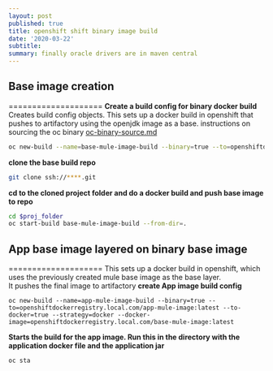 ```yaml
---
layout: post
published: true
title: openshift shift binary image build
date: '2020-03-22'
subtitle: 
summary: finally oracle drivers are in maven central
---
```

## Base image creation

====================
**Create a build config for  binary docker build**
Creates build config objects. This sets up a docker build in openshift that pushes to artifactory using the openjdk image as a base.
instructions on sourcing the oc binary [oc-binary-source.md](oc-binary-source.md) 
```bash
oc new-build --name=base-mule-image-build --binary=true --to=openshiftdockerregistry.local.com/base-mule-image:latest --to-docker=true --strategy=docker --image-stream=bac/openjdk18:latest
```
**clone the base build repo**
```bash
git clone ssh://****.git
```
**cd to the cloned project folder and do a docker build and push base image to repo**
```bash
cd $proj_folder
oc start-build base-mule-image-build --from-dir=.
```

## App base image layered on binary base image
====================
This sets up a docker build in openshift, which uses the previously created mule base image as the base layer.  
It pushes the final image to artifactory
**create App image build config**
```
oc new-build --name=app-mule-image-build --binary=true --to=openshiftdockerregistry.local.com/app-mule-image:latest --to-docker=true --strategy=docker --docker-image=openshiftdockerregistry.local.com/base-mule-image:latest
```
**Starts the build for the app image.  Run this in the directory with the application docker file and the application jar**
```
oc sta